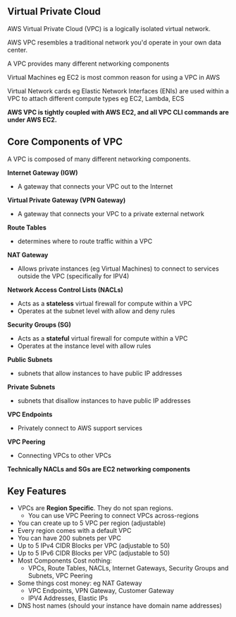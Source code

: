 ## Virtual Private Cloud

AWS Virtual Private Cloud (VPC) is a logically isolated virtual network.

AWS VPC resembles a traditional network you'd operate in your own data center.

A VPC provides many different networking components

Virtual Machines eg EC2 is most common reason for using a VPC in AWS

Virtual Network cards eg Elastic Network Interfaces (ENIs) are used within a VPC to attach different compute types eg EC2, Lambda, ECS


**AWS VPC is tightly coupled with AWS EC2, and all VPC CLI commands are under AWS EC2.**

## Core Components of VPC

A VPC is composed of many different networking components.

**Internet Gateway (IGW)**
- A gateway that connects your VPC out to the Internet

**Virtual Private Gateway (VPN Gateway)**
- A gateway that connects your VPC to a private external network

**Route Tables**
- determines where to route traffic within a VPC

**NAT Gateway**
- Allows private instances (eg Virtual Machines) to connect to services outside the VPC (specifically for IPV4)

**Network Access Control Lists (NACLs)**
- Acts as a **stateless** virtual firewall for compute within a VPC
- Operates at the subnet level with allow and deny rules

**Security Groups (SG)**
- Acts as a **stateful** virtual firewall for compute within a VPC
- Operates at the instance level with allow rules

**Public Subnets**
- subnets that allow instances to have public IP addresses

**Private Subnets**
- subnets that disallow instances to have public IP addresses

**VPC Endpoints**
- Privately connect to AWS support services

**VPC Peering**
- Connecting VPCs to other VPCs

**Technically NACLs and SGs are EC2 networking components**

## Key Features

- VPCs are **Region Specific**. They do not span regions.
    - You can use VPC Peering to connect VPCs across-regions
- You can create up to 5 VPC per region (adjustable)
- Every region comes with a default VPC
- You can have 200 subnets per VPC
- Up to 5 IPv4 CIDR Blocks per VPC (adjustable to 50)
- Up to 5 IPv6 CIDR Blocks per VPC (adjustable to 50)
- Most Components Cost nothing:
    - VPCs, Route Tables, NACLs, Internet Gateways, Security Groups and Subnets, VPC Peering
- Some things cost money: eg NAT Gateway
    - VPC Endpoints, VPN Gateway, Customer Gateway
    - IPV4 Addresses, Elastic IPs
- DNS host names (should your instance have domain name addresses)
